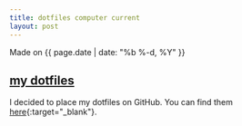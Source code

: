 ```yaml
---
title: dotfiles computer current
layout: post
---
```

Made on {{ page.date | date: "%b %-d, %Y" }}
## [my dotfiles]({{page.url}})

I decided to place my dotfiles on GitHub. You can find them [here](https://github.com/eashwar/dotfiles){:target="_blank"}.

